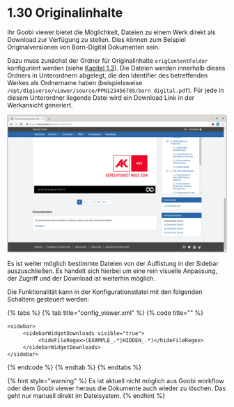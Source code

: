 # 1.30 Originalinhalte

Ihr Goobi viewer bietet die Möglichkeit, Dateien zu einem Werk direkt als Download zur Verfügung zu stellen. Dies können zum Beispiel Originalversionen von Born-Digital Dokumenten sein.

Dazu muss zunächst der Ordner für Originalinhalte `origContentFolder` konfiguriert werden \(siehe [Kapitel 1.3](3.md)\). Die Dateien werden innerhalb dieses Ordners in Unterordnern abgelegt, die den Identifier des betreffenden Werkes als Ordnername haben \(beispielsweise `/opt/digiverso/viewer/source/PPN123456789/born_digital.pdf`\). Für jede in diesem Unterordner liegende Datei wird ein Download Link in der Werkansicht generiert.

![Eine Datei wird in der Sidebar zus&#xE4;tzlich zum Download angeboten](../../.gitbook/assets/conf_1.17.9_and_1.30.png)

Es ist weiter möglich bestimmte Dateien von der Auflistung in der Sidebar auszuschließen. Es handelt sich hierbei um eine rein visuelle Anpassung, der Zugriff und der Download ist weiterhin möglich.

Die Funktionalität kann in der Konfigurationsdatei mit den folgenden Schaltern gesteuert werden:

{% tabs %}
{% tab title="config\_viewer.xml" %}
{% code title="" %}
```markup
<sidebar>
     <sidebarWidgetDownloads visible="true">
          <hideFileRegex>(EXAMPLE_.*|HIDDEN_.*)</hideFileRegex>
     </sidebarWidgetDownloads>
</sidebar>
```
{% endcode %}
{% endtab %}
{% endtabs %}

{% hint style="warning" %}
Es ist aktuell nicht möglich aus Goobi workflow oder dem Goobi viewer heraus die Dokumente auch wieder zu löschen. Das geht nur manuell direkt im Dateisystem.
{% endhint %}

